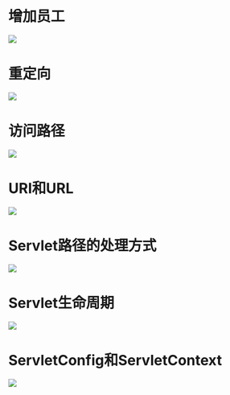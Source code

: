 # 增加员工
![](1.png)

# 重定向
![](2.png)

# 访问路径
![](3.png)

# URI和URL
![](4.png)

# Servlet路径的处理方式
![](5.png)

# Servlet生命周期
![](6.png)

# ServletConfig和ServletContext
![](7.png)
